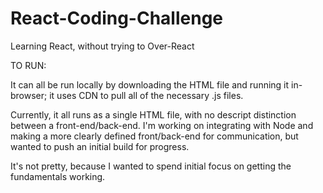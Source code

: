 # React-Coding-Challenge
Learning React, without trying to Over-React

TO RUN:

It can all be run locally by downloading the HTML file and running it in-browser; it uses CDN to pull all of the necessary .js files.

Currently, it all runs as a single HTML file, with no descript distinction between a front-end/back-end. I'm working on integrating with Node 
and making a more clearly defined front/back-end for communication, but wanted to push an initial build for progress. 

It's not pretty, because I wanted to spend initial focus on getting the fundamentals working. 

